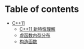 # Table of contents

* [C++11](C++/README.md)
  * [C++11 新特性理解](C++/C++11NewFeatureUnderstanding.md)
  * [虚函数内存分布](C++/VirtualFuncMemoryDistribution.md)
  * [构造函数](C++/Constructor.md)

